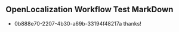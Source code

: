 ## OpenLocalization Workflow Test MarkDown

* 0b888e70-2207-4b30-a69b-33194f48217a 
thanks!



<!--HONumber=Feb16_HO3-->

